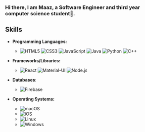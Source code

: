 ### Hi there, I am Maaz, a Software Engineer and third year computer science student👋. 

## Skills

- **Programming Languages:**
  - ![HTML5](https://img.shields.io/badge/HTML5-%23E34F26.svg?&style=for-the-badge&logo=html5&logoColor=white)
    ![CSS3](https://img.shields.io/badge/CSS3-%231572B6.svg?&style=for-the-badge&logo=css3&logoColor=white)
    ![JavaScript](https://img.shields.io/badge/JavaScript-%23F7DF1C.svg?&style=for-the-badge&logo=javascript&logoColor=black)
    ![Java](https://img.shields.io/badge/Java-%23E34F26.svg?&style=for-the-badge&logo=java&logoColor=white)
    ![Python](https://img.shields.io/badge/Python-%2339F1D.svg?&style=for-the-badge&logo=python&logoColor=white)
    ![C++](https://img.shields.io/badge/C%2B%2B-%2300599C.svg?&style=for-the-badge&logo=c%2B%2B&logoColor=white)

- **Frameworks/Libraries:**
  - ![React](https://img.shields.io/badge/React-%2361DAFB.svg?&style=for-the-badge&logo=react&logoColor=black)
    ![Material-UI](https://img.shields.io/badge/Material--UI-%230081CB.svg?&style=for-the-badge&logo=material-ui&logoColor=white)
    ![Node.js](https://img.shields.io/badge/Node.js-%23339933.svg?&style=for-the-badge&logo=node.js&logoColor=white)

- **Databases:**
  - ![Firebase](https://img.shields.io/badge/Firebase-%23FFCA28.svg?&style=for-the-badge&logo=firebase&logoColor=black)
   


- **Operating Systems:**
  - ![macOS](https://img.shields.io/badge/macOS-%23000000.svg?&style=for-the-badge&logo=apple&logoColor=white)
  - ![iOS](https://img.shields.io/badge/iOS-%23000000.svg?&style=for-the-badge&logo=ios&logoColor=white)
  - ![Linux](https://img.shields.io/badge/Linux-%23FCC624.svg?&style=for-the-badge&logo=linux&logoColor=black)
  - ![Windows](https://img.shields.io/badge/Windows-%230078D6.svg?&style=for-the-badge&logo=windows&logoColor=white)



<!--
**Maaz-R-Khan/Maaz-R-Khan** is a ✨ _special_ ✨ repository because its `README.md` (this file) appears on your GitHub profile.

Here are some ideas to get you started:

- 🔭 I’m currently working on ...
- 🌱 I’m currently learning ...
- 👯 I’m looking to collaborate on ...
- 🤔 I’m looking for help with ...
- 💬 Ask me about ...
- 📫 How to reach me: ...
- 😄 Pronouns: ...
- ⚡ Fun fact: ...
-->


<!--
**Maaz-R-Khan/Maaz-R-Khan** is a ✨ _special_ ✨ repository because its `README.md` (this file) appears on your GitHub profile.

Here are some ideas to get you started:

- 🔭 I’m currently working on ...
- 🌱 I’m currently learning ...
- 👯 I’m looking to collaborate on ...
- 🤔 I’m looking for help with ...
- 💬 Ask me about ...
- 📫 How to reach me: ...
- 😄 Pronouns: ...
- ⚡ Fun fact: ...
-->
